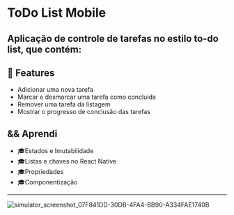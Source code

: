 # ToDo List Mobile
## Aplicação de controle de tarefas no estilo to-do list, que contém:


## 🚀 Features
 - Adicionar uma nova tarefa
 - Marcar e desmarcar uma tarefa como concluída
 - Remover uma tarefa da listagem
 - Mostrar o progresso de conclusão das tarefas

## && Aprendi
- 🎓Estados e Imutabilidade
- 🎓Listas e chaves no React Native
- 🎓Propriedades
- 🎓Componentização
----
![simulator_screenshot_07F841DD-30DB-4FA4-BB90-A334FAE1740B](https://github.com/Sheilahilario/toDoNlw/assets/68394577/9a4b7803-0f1b-4269-ac35-0ea9357484c4)
